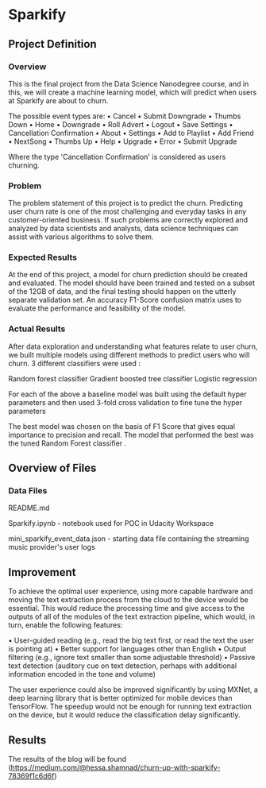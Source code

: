 # Sparkify
## Project Definition
### Overview
This is the final project from the Data Science  Nanodegree course, and in this, we will create a machine learning model, which will predict when users at Sparkify are about to churn.

The possible event types are:
•	Cancel
•	 Submit Downgrade
•	 Thumbs Down
•	 Home
•	 Downgrade
•	 Roll Advert
•	 Logout
•	 Save Settings
•	 Cancellation Confirmation
•	 About
•	 Settings
•	 Add to Playlist
•	 Add Friend
•	 NextSong
•	 Thumbs Up
•	 Help
•	 Upgrade
•	 Error
•	 Submit Upgrade

Where the type 'Cancellation Confirmation' is considered as users churning.


### Problem
The problem statement of this project is to predict the churn. Predicting user churn rate is one of the most challenging and everyday tasks in any customer-oriented business. If such problems are correctly explored and analyzed by data scientists and analysts, data science techniques can assist with various algorithms to solve them.


### Expected Results
At the end of this project, a model for churn prediction should be created and evaluated. The model should have been trained and tested on a subset of the 12GB of data, and the final testing should happen on the utterly separate validation set. An accuracy F1-Score confusion matrix uses to evaluate the performance and feasibility of the model.


### Actual Results
After data exploration and understanding what features relate to user churn, we built multiple models using different methods to predict users who will churn. 3 different classifiers were used :

Random forest classifier
Gradient boosted tree classifier
Logistic regression

For each of the above a baseline model was built using the default hyper parameters and then used 3-fold cross validation to fine tune the hyper parameters

The best model was chosen on the basis of F1 Score that gives equal importance to precision and recall. The model that performed the best was the tuned Random Forest classifier .

## Overview of Files
### Data Files

README.md

Sparkify.ipynb - notebook used for POC in Udacity Workspace

mini_sparkify_event_data.json - starting data file containing the streaming music provider's user logs

## Improvement
To achieve the optimal user experience, using more capable hardware and moving the text extraction process from the cloud to the device would be essential. This would reduce the processing time and give access to the outputs of all of the modules of the text extraction pipeline, which would, in turn, enable the following features:

•	 User-guided reading (e.g., read the big text first, or read the text the user is pointing at)
•	 Better support for languages other than English
•	 Output filtering (e.g., ignore text smaller than some adjustable threshold)
•	 Passive text detection (auditory cue on text detection, perhaps with additional information encoded in the tone and volume)

The user experience could also be improved significantly by using MXNet, a deep learning library that is better optimized for mobile devices than TensorFlow. The speedup would not be enough for running text extraction on the device, but it would reduce the classification delay significantly.


## Results
The results of the blog will be found (https://medium.com/@hessa.shamnad/churn-up-with-sparkify-78369f1c6d6f)
